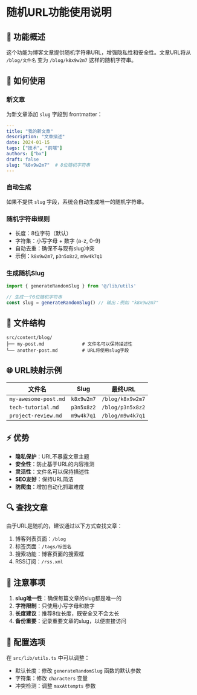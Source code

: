 # 随机URL功能使用说明

## 🎯 功能概述

这个功能为博客文章提供随机字符串URL，增强隐私性和安全性。文章URL将从 `/blog/文件名` 变为 `/blog/k8x9w2m7` 这样的随机字符串。

## 🔧 如何使用

### 新文章
为新文章添加 `slug` 字段到 frontmatter：

```yaml
---
title: "我的新文章"
description: "文章描述"
date: 2024-01-15
tags: ["技术", "前端"]
authors: ["bx"]
draft: false
slug: "k8x9w2m7"  # 8位随机字符串
---
```

### 自动生成
如果不提供 `slug` 字段，系统会自动生成唯一的随机字符串。

### 随机字符串规则
- 长度：8位字符（默认）
- 字符集：小写字母 + 数字 (a-z, 0-9)
- 自动去重：确保不与现有slug冲突
- 示例：`k8x9w2m7`, `p3n5x8z2`, `m9w4k7q1`

### 生成随机Slug

```typescript
import { generateRandomSlug } from '@/lib/utils'

// 生成一个8位随机字符串
const slug = generateRandomSlug() // 输出：例如 "k8x9w2m7"
```

## 📁 文件结构

```
src/content/blog/
├── my-post.md              # 文件名可以保持描述性
└── another-post.md         # URL将使用slug字段
```

## 🌐 URL映射示例

| 文件名 | Slug | 最终URL |
|--------|------|---------|
| `my-awesome-post.md` | `k8x9w2m7` | `/blog/k8x9w2m7` |
| `tech-tutorial.md` | `p3n5x8z2` | `/blog/p3n5x8z2` |
| `project-review.md` | `m9w4k7q1` | `/blog/m9w4k7q1` |

## ⚡ 优势

- **隐私保护**：URL不暴露文章主题
- **安全性**：防止基于URL的内容推测
- **灵活性**：文件名可以保持描述性
- **SEO友好**：保持URL简洁
- **防爬虫**：增加自动化抓取难度

## 🔍 查找文章

由于URL是随机的，建议通过以下方式查找文章：
1. 博客列表页面：`/blog`
2. 标签页面：`/tags/标签名`
3. 搜索功能：博客页面的搜索框
4. RSS订阅：`/rss.xml`

## 📝 注意事项

1. **slug唯一性**：确保每篇文章的slug都是唯一的
2. **字符限制**：只使用小写字母和数字
3. **长度建议**：推荐8位长度，既安全又不会太长
4. **备份重要**：记录重要文章的slug，以便直接访问

## 🔧 配置选项

在 `src/lib/utils.ts` 中可以调整：
- 默认长度：修改 `generateRandomSlug` 函数的默认参数
- 字符集：修改 `characters` 变量
- 冲突检测：调整 `maxAttempts` 参数 